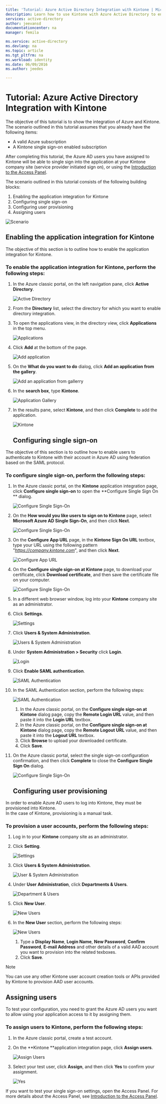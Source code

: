 ```yaml
---
title: 'Tutorial: Azure Active Directory Integration with Kintone | Microsoft Azure'
description: Learn how to use Kintone with Azure Active Directory to enable single sign-on, automated provisioning, and more!
services: active-directory
author: jeevansd
documentationcenter: na
manager: femila

ms.service: active-directory
ms.devlang: na
ms.topic: article
ms.tgt_pltfrm: na
ms.workload: identity
ms.date: 06/09/2016
ms.author: jeedes

---
```

# Tutorial: Azure Active Directory Integration with Kintone
The objective of this tutorial is to show the integration of Azure and Kintone.  
The scenario outlined in this tutorial assumes that you already have the following items:

* A valid Azure subscription
* A Kintone single sign-on enabled subscription

After completing this tutorial, the Azure AD users you have assigned to Kintone will be able to single sign into the application at your Kintone company site (service provider initiated sign on), or using the [Introduction to the Access Panel](active-directory-saas-access-panel-introduction.md).

The scenario outlined in this tutorial consists of the following building blocks:

1. Enabling the application integration for Kintone
2. Configuring single sign-on
3. Configuring user provisioning
4. Assigning users

![Scenario](./media/active-directory-saas-kintone-tutorial/IC785859.png "Scenario")

## Enabling the application integration for Kintone
The objective of this section is to outline how to enable the application integration for Kintone.

### To enable the application integration for Kintone, perform the following steps:
1. In the Azure classic portal, on the left navigation pane, click **Active Directory**.
   
   ![Active Directory](./media/active-directory-saas-kintone-tutorial/IC700993.png "Active Directory")
2. From the **Directory** list, select the directory for which you want to enable directory integration.
3. To open the applications view, in the directory view, click **Applications** in the top menu.
   
   ![Applications](./media/active-directory-saas-kintone-tutorial/IC700994.png "Applications")
4. Click **Add** at the bottom of the page.
   
   ![Add application](./media/active-directory-saas-kintone-tutorial/IC749321.png "Add application")
5. On the **What do you want to do** dialog, click **Add an application from the gallery**.
   
   ![Add an application from gallerry](./media/active-directory-saas-kintone-tutorial/IC749322.png "Add an application from gallerry")
6. In the **search box**, type **Kintone**.
   
   ![Application Gallery](./media/active-directory-saas-kintone-tutorial/IC785867.png "Application Gallery")
7. In the results pane, select **Kintone**, and then click **Complete** to add the application.
   
   ![Kintone](./media/active-directory-saas-kintone-tutorial/IC785871.png "Kintone")
   
   ## Configuring single sign-on

The objective of this section is to outline how to enable users to authenticate to Kintone with their account in Azure AD using federation based on the SAML protocol.

### To configure single sign-on, perform the following steps:
1. In the Azure classic portal, on the **Kintone** application integration page, click **Configure single sign-on** to open the **Configure Single Sign On ** dialog.
   
   ![Configure Single Sign-On](./media/active-directory-saas-kintone-tutorial/IC785872.png "Configure Single Sign-On")
2. On the **How would you like users to sign on to Kintone** page, select **Microsoft Azure AD Single Sign-On**, and then click **Next**.
   
   ![Configure Single Sign-On](./media/active-directory-saas-kintone-tutorial/IC785873.png "Configure Single Sign-On")
3. On the **Configure App URL** page, in the **Kintone Sign On URL** textbox, type your URL using the following pattern "*https://company.kintone.com*", and then click **Next**.
   
   ![Configure App URL](./media/active-directory-saas-kintone-tutorial/IC785875.png "Configure App URL")
4. On the **Configure single sign-on at Kintone** page, to download your certificate, click **Download certificate**, and then save the certificate file on your computer.
   
   ![Configure Single Sign-On](./media/active-directory-saas-kintone-tutorial/IC785878.png "Configure Single Sign-On")
5. In a different web browser window, log into your **Kintone** company site as an administrator.
6. Click **Settings**.
   
   ![Settings](./media/active-directory-saas-kintone-tutorial/IC785879.png "Settings")
7. Click **Users & System Administration**.
   
   ![Users & System Administration](./media/active-directory-saas-kintone-tutorial/IC785880.png "Users & System Administration")
8. Under **System Administration \> Security** click **Login**.
   
   ![Login](./media/active-directory-saas-kintone-tutorial/IC785881.png "Login")
9. Click **Enable SAML authentication**.
   
   ![SAML Authentication](./media/active-directory-saas-kintone-tutorial/IC785882.png "SAML Authentication")
10. In the SAML Authentication section, perform the following steps:
    
    ![SAML Authentication](./media/active-directory-saas-kintone-tutorial/IC785883.png "SAML Authentication")
    
    1. In the Azure classic portal, on the **Configure single sign-on at Kintone** dialog page, copy the **Remote Login URL** value, and then paste it into the **Login URL** textbox.
    2. In the Azure classic portal, on the **Configure single sign-on at Kintone** dialog page, copy the **Remote Logout URL** value, and then paste it into the **Logout URL** textbox.
    3. Click **Browse** to upload your downloaded certificate.
    4. Click **Save**.
11. On the Azure classic portal, select the single sign-on configuration confirmation, and then click **Complete** to close the **Configure Single Sign On** dialog.
    
    ![Configure Single Sign-On](./media/active-directory-saas-kintone-tutorial/IC785884.png "Configure Single Sign-On")
    
    ## Configuring user provisioning

In order to enable Azure AD users to log into Kintone, they must be provisioned into Kintone.  
In the case of Kintone, provisioning is a manual task.

### To provision a user accounts, perform the following steps:
1. Log in to your **Kintone** company site as an administrator.
2. Click **Setting**.
   
   ![Settings](./media/active-directory-saas-kintone-tutorial/IC785879.png "Settings")
3. Click **Users & System Administration**.
   
   ![User & System Administration](./media/active-directory-saas-kintone-tutorial/IC785880.png "User & System Administration")
4. Under **User Administration**, click **Departments & Users**.
   
   ![Department & Users](./media/active-directory-saas-kintone-tutorial/IC785888.png "Department & Users")
5. Click **New User**.
   
   ![New Users](./media/active-directory-saas-kintone-tutorial/IC785889.png "New Users")
6. In the **New User** section, perform the following steps:
   
   ![New Users](./media/active-directory-saas-kintone-tutorial/IC785890.png "New Users")
   
   1. Type a **Display Name**, **Login Name**, **New Password**, **Confirm Password**, **E-mail Address** and other details of a valid AAD account you want to provision into the related texboxes.
   2. Click **Save**.

> [!NOTE]
> You can use any other Kintone user account creation tools or APIs provided by Kintone to provision AAD user accounts.
> 
> 

## Assigning users
To test your configuration, you need to grant the Azure AD users you want to allow using your application access to it by assigning them.

### To assign users to Kintone, perform the following steps:
1. In the Azure classic portal, create a test account.
2. On the **Kintone **application integration page, click **Assign users**.
   
   ![Assign Users](./media/active-directory-saas-kintone-tutorial/IC785891.png "Assign Users")
3. Select your test user, click **Assign**, and then click **Yes** to confirm your assignment.
   
   ![Yes](./media/active-directory-saas-kintone-tutorial/IC767830.png "Yes")

If you want to test your single sign-on settings, open the Access Panel. For more details about the Access Panel, see [Introduction to the Access Panel](active-directory-saas-access-panel-introduction.md).

